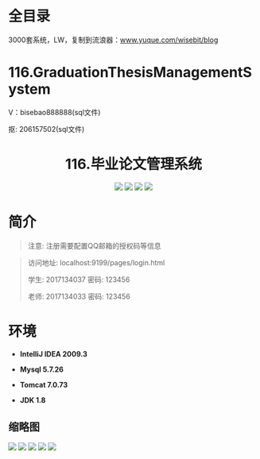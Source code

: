 # 全目录

3000套系统，LW，复制到流浪器：www.yuque.com/wisebit/blog

# 116.GraduationThesisManagementSystem

<p>V：bisebao888888(sql文件)</p>
<p>抠: 206157502(sql文件)</p>

<p><h1 align="center">116.毕业论文管理系统</h1></p>


<p align="center">
	<img src="https://img.shields.io/badge/jdk-1.8-orange.svg"/>
    <img src="https://img.shields.io/badge/springBoot-5.x-lightgrey.svg"/>
    <img src="https://img.shields.io/badge/html-5.x-blue.svg"/>
    <img src="https://img.shields.io/badge/mysql-5.x-yellow.svg"/>
</p>

# 简介
> 
> 注意: 注册需要配置QQ邮箱的授权码等信息
>

>访问地址: localhost:9199/pages/login.html
> 
> 学生: 2017134037	密码: 123456
> 
> 老师: 2017134033  密码: 123456


# 环境

- <b>IntelliJ IDEA 2009.3</b>

- <b>Mysql 5.7.26</b>

- <b>Tomcat 7.0.73</b>

- <b>JDK 1.8</b>




## 缩略图

![](https://bitwise.oss-cn-heyuan.aliyuncs.com/2024/9/10/5e556318-b942-49a2-9a69-79a34fc044fe.png)
![](https://bitwise.oss-cn-heyuan.aliyuncs.com/2024/9/10/fe2a6434-0cff-4d80-a230-78f6f89d318b.png)
![](https://bitwise.oss-cn-heyuan.aliyuncs.com/2024/9/10/65b3b75f-c1aa-44ef-bafb-283059b7ec91.png)
![](https://bitwise.oss-cn-heyuan.aliyuncs.com/2024/9/10/960e24b8-ba79-4bfb-9ca3-c595d212cd2f.png)
![](https://bitwise.oss-cn-heyuan.aliyuncs.com/2024/9/10/487ee7e3-3bc3-4f99-ab08-4ab9284af019.png)


